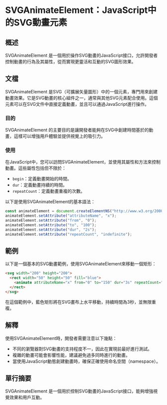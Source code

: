 <!--
Meta Description: # SVGAnimateElement：JavaScript中的SVG動畫元素 ## 概述 SVGAnimateElement 是一個用於操作SVG動畫的JavaScript接口，允許開發者控制動畫的行為及其屬性，從而實現更靈活和互動的SVG圖形效果。 ## 文檔 SVGAnimateElement...
Meta Keywords: animateelement, svganimateelement, setattribute, dur, repeatcount
-->

# SVGAnimateElement：JavaScript中的SVG動畫元素

## 概述
SVGAnimateElement 是一個用於操作SVG動畫的JavaScript接口，允許開發者控制動畫的行為及其屬性，從而實現更靈活和互動的SVG圖形效果。

## 文檔
SVGAnimateElement 是SVG（可擴展矢量圖形）中的一個元素，專門用來創建動畫效果。它是SVG動畫的核心組件之一，通常與其他SVG元素配合使用。這個元素可以在SVG文件中直接定義動畫，並且可以通過JavaScript進行操作。

### 目的
SVGAnimateElement 的主要目的是讓開發者能夠在SVG中創建時間基於的動畫，這樣可以增強用戶體驗並提供視覺上的吸引力。

### 使用
在JavaScript中，您可以訪問SVGAnimateElement，並使用其屬性和方法來控制動畫。這些屬性包括但不限於：
- `begin`：定義動畫開始的時間。
- `dur`：定義動畫持續的時間。
- `repeatCount`：定義動畫重複的次數。

以下是使用SVGAnimateElement的基本語法：
```javascript
const animateElement = document.createElementNS("http://www.w3.org/2000/svg", "animate");
animateElement.setAttribute("attributeName", "x");
animateElement.setAttribute("from", "0");
animateElement.setAttribute("to", "100");
animateElement.setAttribute("dur", "2s");
animateElement.setAttribute("repeatCount", "indefinite");
```

## 範例
以下是一個基本的SVG動畫範例，使用SVGAnimateElement來移動一個矩形：

```html
<svg width="200" height="200">
  <rect width="50" height="50" fill="blue">
    <animate attributeName="x" from="0" to="150" dur="3s" repeatCount="indefinite" />
  </rect>
</svg>
```

在這個範例中，藍色矩形將在SVG畫布上水平移動，持續時間為3秒，並無限重複。

## 解釋
使用SVGAnimateElement時，開發者需要注意以下幾點：
- 不同的瀏覽器對SVG動畫的支持程度不一，因此在實現前最好進行測試。
- 複雜的動畫可能會影響性能，建議避免過多同時進行的動畫。
- 當使用JavaScript動態創建動畫時，確保正確使用命名空間（namespace）。

## 單行摘要
SVGAnimateElement 是一個用於控制SVG動畫的JavaScript接口，能夠增強視覺效果和用戶互動。